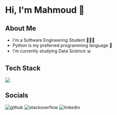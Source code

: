 # Hi, I'm Mahmoud 👋

## About Me
* I'm a Software Engineering Student 👨🏻‍💻
* Python is my preferred programming language 🐍
* I'm currently studying Data Science 📊

## Tech Stack
<img src="https://skillicons.dev/icons?i=python,flask,java,spring,html,css,js,postgres,mongo">

## Socials
<a style="text-decoration: none" href="https://github.com/mahmouddello">
    <img src="https://skillicons.dev/icons?i=github" alt="github">
</a>
<a style="text-decoration: none" href="https://stackoverflow.com/users/21605285/mahmoud-dello">
    <img src="https://skillicons.dev/icons?i=stackoverflow" alt="stackoverflow">
</a>
<a style="text-decoration: none" href="https://www.linkedin.com/in/mahmoud-dello/">
    <img src="https://skillicons.dev/icons?i=linkedin" alt="linkedin">
</a>
